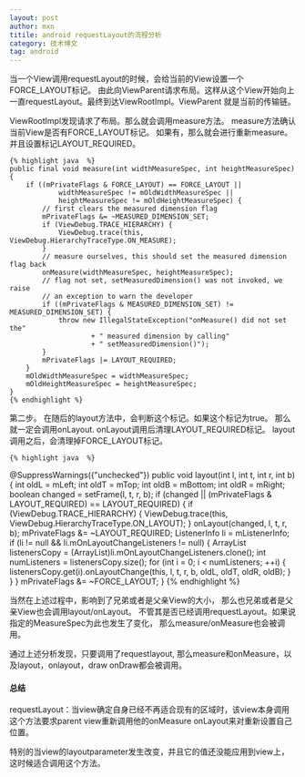 ```yaml
---
layout: post
author: mxn
titile: android requestLayout的流程分析
category: 技术博文
tag: android
---
```


当一个View调用requestLayout的时候，会给当前的View设置一个FORCE_LAYOUT标记。
由此向ViewParent请求布局。这样从这个View开始向上一直requestLayout。最终到达ViewRootImpl。ViewParent 就是当前的传输链。

ViewRootImpl发现请求了布局。那么就会调用measure方法。
measure方法确认当前View是否有FORCE_LAYOUT标记。
如果有，那么就会进行重新measure。并且设置标记LAYOUT_REQUIRED。

    {% highlight java  %}
    public final void measure(int widthMeasureSpec, int heightMeasureSpec) {
        if ((mPrivateFlags & FORCE_LAYOUT) == FORCE_LAYOUT ||
                widthMeasureSpec != mOldWidthMeasureSpec ||
                heightMeasureSpec != mOldHeightMeasureSpec) {
            // first clears the measured dimension flag
            mPrivateFlags &= ~MEASURED_DIMENSION_SET;
            if (ViewDebug.TRACE_HIERARCHY) {
                ViewDebug.trace(this, ViewDebug.HierarchyTraceType.ON_MEASURE);
            }
            // measure ourselves, this should set the measured dimension flag back
            onMeasure(widthMeasureSpec, heightMeasureSpec);
            // flag not set, setMeasuredDimension() was not invoked, we raise
            // an exception to warn the developer
            if ((mPrivateFlags & MEASURED_DIMENSION_SET) != MEASURED_DIMENSION_SET) {
                throw new IllegalStateException("onMeasure() did not set the"
                        + " measured dimension by calling"
                        + " setMeasuredDimension()");
            }
            mPrivateFlags |= LAYOUT_REQUIRED;
        }
        mOldWidthMeasureSpec = widthMeasureSpec;
        mOldHeightMeasureSpec = heightMeasureSpec;
    }
    {% endhighlight %}

第二步。
 在随后的layout方法中，会判断这个标记。如果这个标记为true。
那么就一定会调用onLayout.
onLayout调用后清理LAYOUT_REQUIRED标记。
layout调用之后，会清理掉FORCE_LAYOUT标记。

    {% highlight java  %}
  @SuppressWarnings({"unchecked"})
   public void layout(int l, int t, int r, int b) {
       int oldL = mLeft;
       int oldT = mTop;
       int oldB = mBottom;
       int oldR = mRight;
       boolean changed = setFrame(l, t, r, b);
       if (changed || (mPrivateFlags & LAYOUT_REQUIRED) == LAYOUT_REQUIRED) {
           if (ViewDebug.TRACE_HIERARCHY) {
               ViewDebug.trace(this, ViewDebug.HierarchyTraceType.ON_LAYOUT);
           }
           onLayout(changed, l, t, r, b);
           mPrivateFlags &= ~LAYOUT_REQUIRED;
           ListenerInfo li = mListenerInfo;
           if (li != null && li.mOnLayoutChangeListeners != null) {
               ArrayList<OnLayoutChangeListener> listenersCopy =
                       (ArrayList<OnLayoutChangeListener>)li.mOnLayoutChangeListeners.clone();
               int numListeners = listenersCopy.size();
               for (int i = 0; i < numListeners; ++i) {
                   listenersCopy.get(i).onLayoutChange(this, l, t, r, b, oldL, oldT, oldR, oldB);
               }
           }
       }
       mPrivateFlags &= ~FORCE_LAYOUT;
   }
    {% endhighlight %}

当然在上述过程中，影响到了兄弟或者是父亲View的大小， 那么也兄弟或者是父亲View也会调用layout/onLayout。
不管其是否已经调用requestLayout。如果说指定的MeasureSpec为此也发生了变化，
那么measure/onMeasure也会被调用。

通过上述分析发现，只要调用了requestlayout, 那么measure和onMeasure，以及layout，onlayout，draw onDraw都会被调用。

#### 总结

requestLayout：当view确定自身已经不再适合现有的区域时，该view本身调用这个方法要求parent view重新调用他的onMeasure onLayout来对重新设置自己位置。

特别的当view的layoutparameter发生改变，并且它的值还没能应用到view上，这时候适合调用这个方法。
